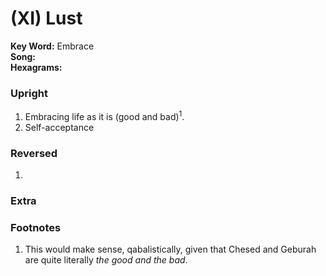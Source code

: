 # (XI) Lust 

**Key Word:** Embrace  
**Song:**   
**Hexagrams:** 



### Upright

1) Embracing life as it is (good and bad)<sup>1</sup>.
2) Self-acceptance



### Reversed

1) 



### Extra





### Footnotes

1. This would make sense, qabalistically, given that Chesed and Geburah are quite literally *the good and the bad*.



